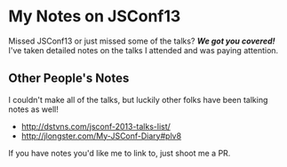 My Notes on JSConf13
====================

Missed JSConf13 or just missed some of the talks? ***We got you covered!*** I've taken detailed notes on the talks I attended and was paying attention. 

## Other People's Notes

I couldn't make all of the talks, but luckily other folks have been talking notes as well! 

* <http://dstvns.com/jsconf-2013-talks-list/>
* <http://jlongster.com/My-JSConf-Diary#plv8>

If you have notes you'd like me to link to, just shoot me a PR.